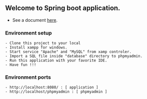 ## Welcome to Spring boot application.
- See a document [here](https://github.com/hwakman/Spring-xampp-kit/wiki).

### Environment setup
```
- Clone this project to your local
- Install xampp for windows.
- Start service "Apache" and "MySQL" from xamp controler.
- Import a SQL file inside "database" directory to phpmyadmin.
- Run this application with your favorite IDE.
- Have fun !!!
```

### Environment ports
```
- http://localhost:8080/ : [ application ]
- http://localhost/phpmyadmin : [ phpmyadmin ]
```
